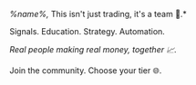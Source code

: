 *%name%\,* This isn\'t just trading\, it\'s a team 🤝\.*

Signals\. Education\. Strategy\. Automation\.

*Real people making real money\, together 📈\.*

Join the community\. Choose your tier 🌐\.